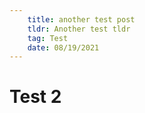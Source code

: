 ```yaml
---
    title: another test post
    tldr: Another test tldr
    tag: Test
    date: 08/19/2021
---
```


# Test 2